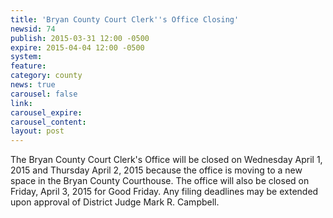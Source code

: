 ```yaml
---
title: 'Bryan County Court Clerk''s Office Closing'
newsid: 74
publish: 2015-03-31 12:00 -0500
expire: 2015-04-04 12:00 -0500
system: 
feature: 
category: county
news: true
carousel: false
link: 
carousel_expire: 
carousel_content: 
layout: post
---
```

<p><img alt="" src="/news/img/bryan-county-courthouse.png" align="left" /> The Bryan County Court Clerk's Office will be closed on Wednesday April 1, 2015 and Thursday April 2, 2015 because the office is moving to a new space in the Bryan County Courthouse.  The office will also be closed on Friday, April 3, 2015 for Good Friday.  Any filing deadlines may be extended upon approval of District Judge Mark R. Campbell.</p>